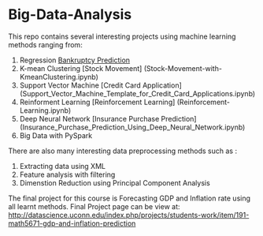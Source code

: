 # Big-Data-Analysis

This repo contains several interesting projects using machine learning methods ranging from:

1. Regression [Bankruptcy Prediction](Bankruptcy_Prediction_via_Regression.ipynb)
2. K-mean Clustering [Stock Movement] (Stock-Movement-with-KmeanClustering.ipynb)
3. Support Vector Machine [Credit Card Application] (Support_Vector_Machine_Template_for_Credit_Card_Applications.ipynb)
4. Reinforment Learning [Reinforcement Learning] (Reinforcement-Learning.ipynb)
5. Deep Neural Network [Insurance Purchase Prediction] (Insurance_Purchase_Prediction_Using_Deep_Neural_Network.ipynb)
6. Big Data with PySpark 

There are also many interesting data preprocessing methods such as :
1. Extracting data using XML
2. Feature analysis with filtering
3. Dimenstion Reduction using Principal Component Analysis

The final project for this course is Forecasting GDP and Inflation rate using all learnt methods. Final Project page can be view at:
http://datascience.uconn.edu/index.php/projects/students-work/item/191-math5671-gdp-and-inflation-prediction

